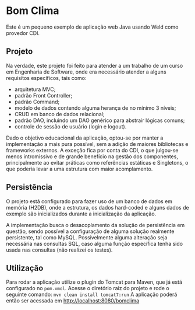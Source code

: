 # Bom Clima
Este é um pequeno exemplo de aplicação web Java usando Weld como provedor CDI.

## Projeto

Na verdade, este projeto foi feito para atender a um trabalho de um curso em Engenharia de Software, onde era necessário atender a alguns requisitos específicos, tais como:

- arquitetura MVC;
- padrão Front Controller;
- padrão Command;
- modelo de dados contendo alguma herança de no mínimo 3 níveis;
- CRUD em banco de dados relacional;
- padrão DAO, incluindo um DAO genérico para abstrair lógicas comuns;
- controle de sessão de usuário (login e logout).

Dado o objetivo educacional da aplicação, optou-se por manter a implementação a mais pura possível, sem a adição de maiores bibliotecas e frameworks externos. A exceção fica por conta do CDI, o que julgou-se menos intromissivo e de grande benefício na gestão dos componentes, principalmente ao evitar práticas como referências estáticas e Singletons, o que poderia levar a uma estrutura com maior acomplamento.

## Persistência

O projeto está configurado para fazer uso de um banco de dados em memória (H2DB), onde a estrutura, os dados hard-coded e alguns dados de exemplo são inicializados durante a inicialização da aplicação.

A implementação busca o desacoplamento da solução de persistência em questão, sendo possível a configuração de alguma solução realmente persistente, tal como MySQL. Possivelmente alguma alteração seja necessária nas consultas SQL, caso alguma função específica tenha sido usada nas consultas (não realizei os testes).

## Utilização

Para rodar a aplicação utilize o plugin do Tomcat para Maven, que já está configurado no ``pom.xmol``. Acesse o diretório raiz do projeto e rode o seguinte comando:
``mvn clean install tomcat7:run``
A aplicação poderá então ser acessada em [http://localhost:8080/bomclima](http://localhost:8080/bomclima) 
